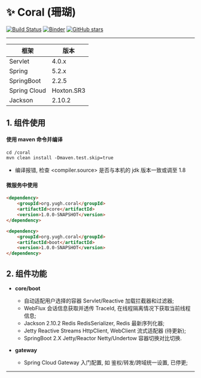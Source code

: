 # :sparkles: Coral (珊瑚) 

[![Build Status](https://travis-ci.org/yugenhai/coral.svg?branch=master)](https://travis-ci.org/yugenhai/coral)
[![Binder](https://mybinder.org/badge_logo.svg)](https://mybinder.org/v2/gh/yugenhai/coral.git/master)
[![GitHub stars](https://img.shields.io/github/stars/yugenhai/coral)](https://github.com/yugenhai/coral/stargazers)

------

| 框架         | 版本      |
| ------------ | --------- |
| Servlet      | 4.0.x     |
| Spring       | 5.2.x     |
| SpringBoot   | 2.2.5     |
| Spring Cloud | Hoxton.SR3|
| Jackson      | 2.10.2    |


## 1. 组件使用

#### 使用 maven 命令并编译

```html
cd /coral
mvn clean install -Dmaven.test.skip=true

```
* 编译报错, 检查 <compiler.source> 是否与本机的 jdk 版本一致或调至 1.8

#### 微服务中使用

```html
<dependency>
    <groupId>org.yugh.coral</groupId>
    <artifactId>core</artifactId>
    <version>1.0.0-SNAPSHOT</version>
</dependency>

<dependency>
    <groupId>org.yugh.coral</groupId>
    <artifactId>boot</artifactId>
    <version>1.0.0-SNAPSHOT</version>
</dependency>

```

## 2. 组件功能

* **core/boot** 
    * 自动适配用户选择的容器 Servlet/Reactive 加载拦截器和过滤器;
    * WebFlux 会话信息获取并透传 TraceId, 在线程隔离情况下获取当前线程信息;
    * Jackson 2.10.2 Redis RedisSerializer, Redis 最新序列化器;
    * Jetty Reactive Streams HttpClient, WebClient 流式适配器 (待更新);
    * SpringBoot 2.X Jetty/Reactor Netty/Undertow 容器切换对比切换.

* **gateway** 
    * Spring Cloud Gateway 入门配置, 如 鉴权/转发/跨域统一设置, 已停更;


***
